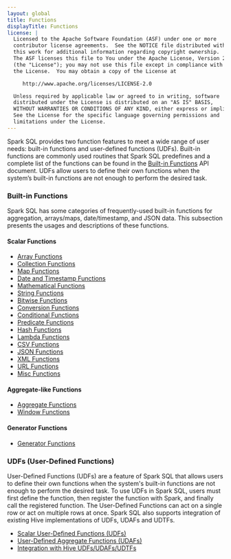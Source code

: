 ```yaml
---
layout: global
title: Functions
displayTitle: Functions
license: |
  Licensed to the Apache Software Foundation (ASF) under one or more
  contributor license agreements.  See the NOTICE file distributed with
  this work for additional information regarding copyright ownership.
  The ASF licenses this file to You under the Apache License, Version 2.0
  (the "License"); you may not use this file except in compliance with
  the License.  You may obtain a copy of the License at

     http://www.apache.org/licenses/LICENSE-2.0

  Unless required by applicable law or agreed to in writing, software
  distributed under the License is distributed on an "AS IS" BASIS,
  WITHOUT WARRANTIES OR CONDITIONS OF ANY KIND, either express or implied.
  See the License for the specific language governing permissions and
  limitations under the License.
---
```


Spark SQL provides two function features to meet a wide range of user needs: built-in functions and user-defined functions (UDFs).
Built-in functions are commonly used routines that Spark SQL predefines and a complete list of the functions can be found in the [Built-in Functions](api/sql/) API document. UDFs allow users to define their own functions when the system’s built-in functions are not enough to perform the desired task.

### Built-in Functions

Spark SQL has some categories of frequently-used built-in functions for aggregation, arrays/maps, date/timestamp, and JSON data.
This subsection presents the usages and descriptions of these functions.

#### Scalar Functions
 * [Array Functions](sql-ref-functions-builtin.html#array-functions)
 * [Collection Functions](sql-ref-functions-builtin.html#collection-functions)
 * [Map Functions](sql-ref-functions-builtin.html#map-functions)
 * [Date and Timestamp Functions](sql-ref-functions-builtin.html#date-and-timestamp-functions)
 * [Mathematical Functions](sql-ref-functions-builtin.html#mathematical-functions)
 * [String Functions](sql-ref-functions-builtin.html#string-functions)
 * [Bitwise Functions](sql-ref-functions-builtin.html#bitwise-functions)
 * [Conversion Functions](sql-ref-functions-builtin.html#conversion-functions)
 * [Conditional Functions](sql-ref-functions-builtin.html#conditional-functions)
 * [Predicate Functions](sql-ref-functions-builtin.html#predicate-functions)
 * [Hash Functions](sql-ref-functions-builtin.html#hash-functions)
 * [Lambda Functions](sql-ref-functions-builtin.html#lambda-functions)
 * [CSV Functions](sql-ref-functions-builtin.html#csv-functions)
 * [JSON Functions](sql-ref-functions-builtin.html#json-functions)
 * [XML Functions](sql-ref-functions-builtin.html#xml-functions)
 * [URL Functions](sql-ref-functions-builtin.html#url-functions)
 * [Misc Functions](sql-ref-functions-builtin.html#misc-functions)

#### Aggregate-like Functions
 * [Aggregate Functions](sql-ref-functions-builtin.html#aggregate-functions)
 * [Window Functions](sql-ref-functions-builtin.html#window-functions)

#### Generator Functions
* [Generator Functions](sql-ref-functions-builtin.html#generator-functions)

### UDFs (User-Defined Functions)

User-Defined Functions (UDFs) are a feature of Spark SQL that allows users to define their own functions when the system's built-in functions are not enough to perform the desired task. To use UDFs in Spark SQL, users must first define the function, then register the function with Spark, and finally call the registered function. The User-Defined Functions can act on a single row or act on multiple rows at once. Spark SQL also supports integration of existing Hive implementations of UDFs, UDAFs and UDTFs.

 * [Scalar User-Defined Functions (UDFs)](sql-ref-functions-udf-scalar.html)
 * [User-Defined Aggregate Functions (UDAFs)](sql-ref-functions-udf-aggregate.html)
 * [Integration with Hive UDFs/UDAFs/UDTFs](sql-ref-functions-udf-hive.html)
